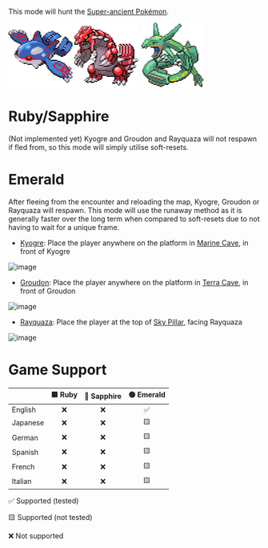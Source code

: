 This mode will hunt the [Super-ancient Pokémon](https://bulbapedia.bulbagarden.net/wiki/List_of_in-game_event_Pok%C3%A9mon_(Emerald)#Super-ancient_Pok.C3.A9mon). 

![](https://raw.githubusercontent.com/40Cakes/pokebot-gen3/main/sprites/pokemon/normal/Kyogre.png) ![](https://raw.githubusercontent.com/40Cakes/pokebot-gen3/main/sprites/pokemon/normal/Groudon.png) ![](https://raw.githubusercontent.com/40Cakes/pokebot-gen3/main/sprites/pokemon/normal/Rayquaza.png)

# Ruby/Sapphire
(Not implemented yet) Kyogre and Groudon and Rayquaza will not respawn if fled from, so this mode will simply utilise soft-resets.

# Emerald
After fleeing from the encounter and reloading the map, Kyogre, Groudon or Rayquaza will respawn. This mode will use the runaway method as it is generally faster over the long term when compared to soft-resets due to not having to wait for a unique frame.

- [Kyogre](https://bulbapedia.bulbagarden.net/wiki/Kyogre_(Pok%C3%A9mon)): Place the player anywhere on the platform in [Marine Cave](https://bulbapedia.bulbagarden.net/wiki/Marine_Cave), in front of Kyogre

![image](https://github.com/40Cakes/pokebot-gen3/assets/16377135/0b5a5c65-e9a9-491f-8f07-0d181933d197)

- [Groudon](https://bulbapedia.bulbagarden.net/wiki/Groudon_(Pok%C3%A9mon)): Place the player anywhere on the platform in [Terra Cave](https://bulbapedia.bulbagarden.net/wiki/Terra_Cave), in front of Groudon

![image](https://github.com/40Cakes/pokebot-gen3/assets/16377135/8a001e3a-9889-4296-a582-b2fb6a6767ff)

- [Rayquaza](https://bulbapedia.bulbagarden.net/wiki/Rayquaza_(Pok%C3%A9mon)): Place the player at the top of [Sky Pillar](https://bulbapedia.bulbagarden.net/wiki/Sky_Pillar), facing Rayquaza

![image](https://github.com/40Cakes/pokebot-gen3/assets/16377135/828e5f52-6421-4e51-ac65-17ec21178b7d)

# Game Support
|          | 🟥 Ruby | 🔷 Sapphire | 🟢 Emerald |
|:---------|:-------:|:-----------:|:----------:|
| English  |    ❌    |      ❌      |     ✅      |
| Japanese |  ❌   |    ❌     |    🟨    |
| German   |  ❌   |    ❌     |    🟨    |
| Spanish  |  ❌   |    ❌     |    🟨    |
| French   |  ❌   |    ❌     |    🟨    |
| Italian  |  ❌   |    ❌     |    🟨    |

✅ Supported (tested)

🟨 Supported (not tested)

❌ Not supported